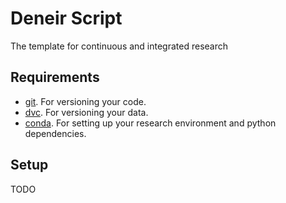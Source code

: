 # Deneir Script
The template for continuous and integrated research

## Requirements
- [git][git]. For versioning your code.
- [dvc][dvc]. For versioning your data.
- [conda][conda]. For setting up your research environment and python dependencies.

## Setup
TODO
















[git]: https://git-scm.com/
[dvc]: https://dvc.org/
[conda]: https://docs.conda.io/en/latest/
